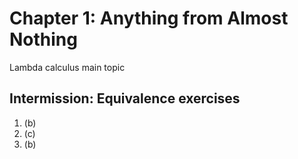 # Chapter 1: Anything from Almost Nothing

Lambda calculus main topic

## Intermission: Equivalence exercises

1. (b)
2. (c)
3. (b)
